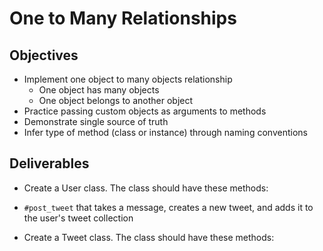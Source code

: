 # One to Many Relationships

## Objectives

* Implement one object to many objects relationship
  * One object has many objects
  * One object belongs to another object
* Practice passing custom objects as arguments to methods
* Demonstrate single source of truth
* Infer type of method (class or instance) through naming conventions

## Deliverables

* Create a User class. The class should have these methods:
<!--   * `#initialize` which takes a username and have a reader method for the username -->
  <!-- * `#tweets` that returns an array of Tweet instances -->
  * `#post_tweet` that takes a message, creates a new tweet, and adds it to the user's tweet collection
  
* Create a Tweet class. The class should have these methods:
<!--   * `Tweet#message` that returns a string
  * `Tweet#user` that returns an instance of the user class -->
  <!-- * `Tweet.all` that returns all the Tweets created. -->
<!--   * `Tweet#username` that returns the username of the tweet's user -->
